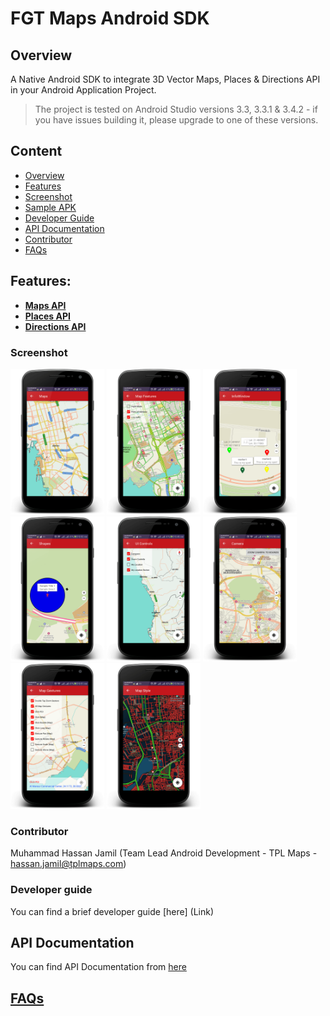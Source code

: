 # FGT Maps Android SDK

## Overview
A Native Android SDK to integrate 3D Vector Maps, Places & Directions API in your Android Application Project.

> The project is tested on Android Studio versions 3.3, 3.3.1 & 3.4.2 - if you have issues building it, please upgrade to one of these versions.

## Content
- [Overview](https://github.com/TPLMaps/TPLMapsAndroidSdkSamples#overview)</br>
- [Features](https://github.com/TPLMaps/TPLMapsAndroidSdkSamples#features)</br>
- [Screenshot](https://github.com/TPLMaps/TPLMapsAndroidSdkSamples#screenshot)</br>
- [Sample APK](https://github.com/TPLMaps/TPLMapsAndroidSdkSamples#sample-apk)</br>
- [Developer Guide](https://github.com/TPLMaps/TPLMapsAndroidSdkSamples#developer-guide)</br>
- [API Documentation](https://github.com/TPLMaps/TPLMapsAndroidSdkSamples#api-documentation)</br>
- [Contributor](https://github.com/TPLMaps/TPLMapsAndroidSdkSamples#contributor)</br>
- [FAQs](https://github.com/TPLMaps/TPLMapsAndroidSdkSamples#faqs) 

## Features:
- [**Maps API**](/docs/Maps.md)
- [**Places API**](/docs/Places.md)
- [**Directions API**](/docs/Routing.md)

### Screenshot
<p float="left">
 <img src="images/screenshots/Maps.png" width="150" />
 <img src="images/screenshots/Map-Features.png" width="150" /> 
 <img src="images/screenshots/Map-Marker-Info-Windows.png" width="150" />
 <img src="images/screenshots/Map-Shapes.png" width="150" />
 <img src="images/screenshots/Map-UI-Controls.png" width="150" />
 <img src="images/screenshots/Map-Camera.png" width="150" />
 <img src="images/screenshots/Map-Gestures.png" width="150" />
 <img src="images/screenshots/Map-Style.png" width="150" />
</p>

### Contributor
Muhammad Hassan Jamil  (Team Lead Android Development - TPL Maps - hassan.jamil@tplmaps.com)

### Developer guide
You can find a brief developer guide [here] (Link)

## API Documentation
You can find API Documentation from [here](Link)
 
## [FAQs](/docs/FAQs.md)
